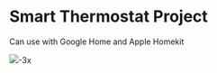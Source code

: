 # Smart Thermostat Project
Can use with Google Home and Apple Homekit

![](https://logos-world.net/wp-content/uploads/2021/08/Google-Home-Logo.png)-3x
